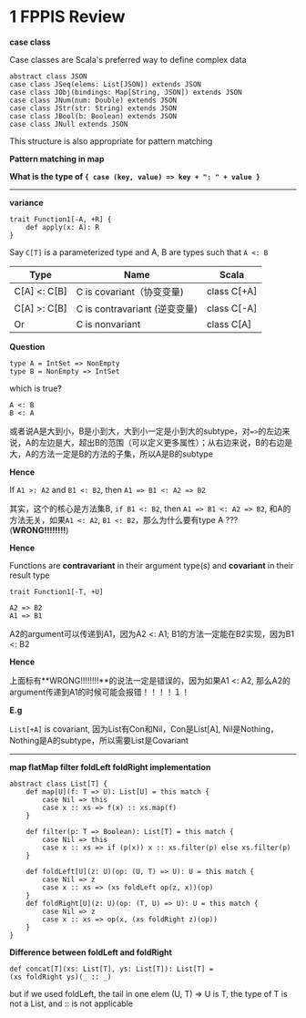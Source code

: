 1 FPPIS Review
===

**case class**

Case classes are Scala's preferred way to define complex data

	abstract class JSON
	case class JSeq(elems: List[JSON]) extends JSON
	case class JObj(bindings: Map[String, JSON]) extends JSON
	case class JNum(num: Double) extends JSON
	case class JStr(str: String) extends JSON
	case class JBool(b: Boolean) extends JSON
	case class JNull extends JSON
	
This structure is also appropriate for pattern matching

**Pattern matching in map**

**What is the type of `{ case (key, value) => key + ": " + value }`**

---

**variance**

	trait Function1[-A, +R] {
		def apply(x: A): R
	}
	
Say `C[T]` is a parameterized type and A, B are types such that `A <: B`

Type	      | Name			| Scala
-------------|---------------------|-----------
C[A] <: C[B] | C is covariant（协变变量)	|class C[+A]
C[A] >: C[B] | C is contravariant (逆变变量)   |class C[-A]
Or	      | C is nonvariant	|class C[A]
	
**Question**

	type A = IntSet => NonEmpty
	type B = NonEmpty => IntSet
	
which is true?

	A <: B
	B <: A
	
或者说A是大到小，B是小到大，大到小一定是小到大的subtype，对`=>`的左边来说，A的左边是大，超出B的范围（可以定义更多属性）；从右边来说，B的右边是大，A的方法一定是B的方法的子集，所以A是B的subtype

**Hence**

If `A1 >: A2` and `B1 <: B2`, then `A1 => B1 <: A2 => B2`

其实，这个的核心是方法集B, `if B1 <: B2`, then `A1 => B1 <: A2 => B2`, 和A的方法无关，如果`A1 <: A2`, `B1 <: B2`，那么为什么要有type A ??? (**WRONG!!!!!!!!**)

**Hence**

Functions are **contravariant** in their argument type(s) and **covariant** in their result type

	trait Function1[-T, +U]

	A2 => B2
	A1 => B1
	
A2的argument可以传递到A1，因为A2 <: A1; B1的方法一定能在B2实现，因为B1 <: B2

**Hence**

上面标有**WRONG!!!!!!!!**的说法一定是错误的，因为如果A1 <: A2, 那么A2的argument传递到A1的时候可能会报错！！！！１！

**E.g**

`List[+A]` is covariant, 因为List有Con和Nil，Con是List[A], Nil是Nothing，Nothing是A的subtype，所以需要List是Covariant


---


**map flatMap filter foldLeft foldRight implementation**

	abstract class List[T] {
		def map[U](f: T => U): List[U] = this match {
			case Nil => this
			case x :: xs => f(x) :: xs.map(f)
		}
		
		def filter(p: T => Boolean): List[T] = this match {
			case Nil => this
			case x :: xs => if (p(x)) x :: xs.filter(p) else xs.filter(p)
		}
		
		def foldLeft[U](z: U)(op: (U, T) => U): U = this match {
			case Nil => z
			case x :: xs => (xs foldLeft op(z, x))(op)
		}
		def foldRight[U](z: U)(op: (T, U) => U): U = this match {
			case Nil => z
			case x :: xs => op(x, (xs foldRight z)(op))
		}
	}
	
**Difference between foldLeft and foldRight**

	def concat[T](xs: List[T], ys: List[T]): List[T] = 
	(xs foldRight ys)(_ :: _)
	
but if we used foldLeft, the tail in one elem (U, T) => U is T, the type of T is not a List, and :: is not applicable